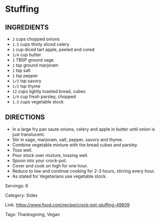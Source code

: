 # Stuffing

## INGREDIENTS

- `2` cups chopped onions
- `1.5` cups thinly sliced celery
- `1` cup diced tart apple, peeled and cored
- `1/4` cup butter
- `1` TBSP ground sage
- `1` tsp ground marjoram
- `1` tsp salt
- `1` tsp pepper
- `1/2` tsp savory
- `1/2` tsp thyme
- `12` cups lightly toasted bread, cubes
- `1/4` cup fresh parsley, chopped
- `1.5` cups vegetable stock

## DIRECTIONS

- In a large fry pan saute onions, celery and apple in butter until onion is just translucent.
- Stir in sage, marjoram, salt, pepper, savory and thyme.
- Combine vegetable mixture with the bread cubes and parsley.
- Toss well.
- Pour stock over mixture, tossing well.
- Spoon into your crock-pot.
- Cover and cook on high for one hour.
- Reduce to low and continue cooking for 2-3 hours, stirring every hour.
- As stated for Vegetarians use vegetable stock.

Servings: 6

Category: Sides

Link: https://www.food.com/recipe/crock-pot-stuffing-49609

Tags: Thanksgiving, Vegan

